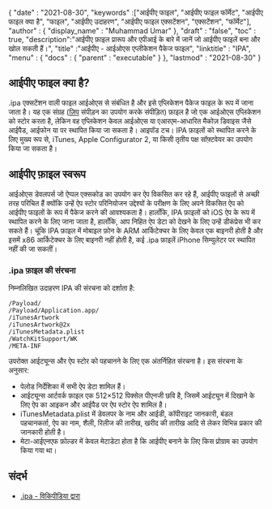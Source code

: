 {
  "date" : "2021-08-30",
  "keywords" :["आईपीए फाइल", "आईपीए फाइल फॉर्मेट", "आईपीए फाइल क्या है", "फाइल", "आईपीए उदाहरण", "आईपीए फाइल एक्सटेंशन", "एक्सटेंशन", "फॉर्मेट"],
  "author" : {
    "display_name" : "Muhammad Umar"
},
  "draft" : "false",
  "toc" : true,
  "description":"आईपीए फ़ाइल प्रारूप और एपीआई के बारे में जानें जो आईपीए फाइलें बना और खोल सकती हैं।",
  "title" :"आईपीए - आईओएस एप्लीकेशन पैकेज फाइल",
  "linktitle" : "IPA",
  "menu" : {
    "docs" : {
      "parent" : "executable"
}
},
  "lastmod" : "2021-08-30"
}

## आईपीए फाइल क्या है?
.ipa एक्सटेंशन वाली फाइल आईओएस से संबंधित है और इसे एप्लिकेशन पैकेज फाइल के रूप में जाना जाता है। यह एक संग्रह ([ज़िप](/hi/compression/zip/) संपीड़न का उपयोग करके संपीड़ित) फ़ाइल है जो एक आईओएस एप्लिकेशन को स्टोर करता है, लेकिन वह एप्लिकेशन केवल आईओएस या एआरएम-आधारित मैकोज़ डिवाइस जैसे आईपैड, आईफोन या पर स्थापित किया जा सकता है। आइपॉड टच। IPA फ़ाइलों को स्थापित करने के लिए मुख्य रूप से, iTunes, Apple Configurator 2, या किसी तृतीय पक्ष सॉफ़्टवेयर का उपयोग किया जा सकता है।

## आईपीए फ़ाइल स्वरूप
आईओएस डेवलपर्स जो ऐप्पल एक्सकोड का उपयोग कर ऐप विकसित कर रहे हैं, आईपीए फाइलों से अच्छी तरह परिचित हैं क्योंकि उन्हें ऐप स्टोर परिनियोजन उद्देश्यों के परीक्षण के लिए अपने विकसित ऐप को आईपीए फाइलों के रूप में पैकेज करने की आवश्यकता है। हालाँकि, IPA फ़ाइलों को iOS ऐप के रूप में स्थापित करने के लिए जाना जाता है, हालाँकि, आप निहित ऐप डेटा को देखने के लिए उन्हें डीकंप्रेस भी कर सकते हैं। चूंकि IPA फ़ाइल में मोबाइल फ़ोन के ARM आर्किटेक्चर के लिए केवल एक बाइनरी होती है और इसमें x86 आर्किटेक्चर के लिए बाइनरी नहीं होती है, कई .ipa फ़ाइलें iPhone सिम्युलेटर पर स्थापित नहीं की जा सकतीं।
### .ipa फ़ाइल की संरचना
निम्नलिखित उदाहरण IPA की संरचना को दर्शाता है:

```
/Payload/
/Payload/Application.app/
/iTunesArtwork
/iTunesArtwork@2x
/iTunesMetadata.plist
/WatchKitSupport/WK
/META-INF
```
उपरोक्त आईट्यून्स और ऐप स्टोर को पहचानने के लिए एक अंतर्निहित संरचना है। इस संरचना के अनुसार:
- पेलोड निर्देशिका में सभी ऐप डेटा शामिल हैं।
- आईट्यून्स आर्टवर्क फ़ाइल एक 512×512 पिक्सेल पीएनजी छवि है, जिसमें आईट्यून में दिखाने के लिए ऐप का आइकन और आईपैड पर ऐप स्टोर ऐप शामिल है।
- iTunesMetadata.plist में डेवलपर के नाम और आईडी, कॉपीराइट जानकारी, बंडल पहचानकर्ता, ऐप का नाम, शैली, रिलीज की तारीख, खरीद की तारीख आदि से लेकर विभिन्न प्रकार की जानकारी होती है।
- मेटा-आईएनएफ फ़ोल्डर में केवल मेटाडेटा होता है कि आईपीए बनाने के लिए किस प्रोग्राम का उपयोग किया गया था।


## संदर्भ

* [.ipa - विकिपीडिया द्वारा](https://en.wikipedia.org/wiki/.ipa)


